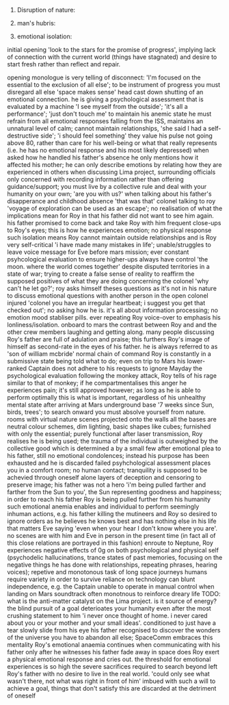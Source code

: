 <!-- SPDX-License-Identifier: zlib-acknowledgement -->

1. Disruption of nature:

2. man's hubris:

3. emotional isolation:

initial opening 'look to the stars for the promise of progress', implying lack of connection with the current world (things have stagnated) and desire to start fresh rather than reflect and repair.

opening monologue is very telling of disconnect: 'I'm focused on the essential to the exclusion of all else'; to be instrument of progress you must disregard all else 'space makes sense'
head cast down shutting of an emotional connection. he is giving a psychological assessment that is evaluated by a machine
'I see myself from the outside'; 'it's all a performance'; 'just don't touch me' to maintain his anemic state he must refrain from all emotional responses
falling from the ISS, maintains an unnatural level of calm; 
cannot maintain relationships, 'she said I had a self-destructive side'; 'i should feel something'
they value his pulse not going above 80, rather than care for his well-being or what that really represents (i.e. he has no emotional response and his most likely depressed)
when asked how he handled his father's absence he only mentions how it affected his mother; he can only describe emotions by relating how they are experienced in others
when discussing Lima project, surrounding officials only concerned with recording information rather than offering guidance/support; 
you must live by a collective rule and deal with your humanity on your own; 'are you with us?'
when talking about his father's disapperance and childhood absence 'that was that'
colonel talking to roy 'voyage of exploration can be used as an escape'; no realisation of what the implications mean for Roy in that his father did not want to see him again. his father promised to come back and take Roy with him
frequent close-ups to Roy's eyes; this is how he experiences emotion; no physical response
such isolation means Roy cannot maintain outside relationships and is Roy very self-critical 'i have made many mistakes in life'; unable/struggles to leave voice message for Eve
before mars mission; ever constant psyhcological evaluation to ensure higher-ups always have control
'the moon. where the world comes together' despite disputed territories in a state of war; trying to create a false sense of reality to reaffirm the supposed positives of what they are doing
concerning the colonel 'why can't he let go?'; roy asks himself theses questions as it's not in his nature to discuss emotional questions with another person in the open
colonel injured 'colonel you have an irregular heartbeat; i suggest you get that checked out'; no asking how he is. it's all about information processing; no emotion
mood stabliser pills.
ever repeating Roy voice-over to emphasis his lonliness/isolation.
onboard to mars the contrast between Roy and and the other crew members laughing and getting along.
many people discussing Roy's father are full of adulation and praise; this furthers Roy's image of himself as second-rate in the eyes of his father. he is always referred to as 'son of william mcbride'
normal chain of command Roy is constantly in a submissive state being told what to do; even on trip to Mars his lower-ranked Captain does not adhere to his requests to ignore Mayday
the psychological evaluation following the monkey attack, Roy tells of his rage similar to that of monkey; if he compartmentalises this anger he experiences pain; it's still approved however; as long as he is able to perform optimally this is what is important, regardless of his unhealthy mental state
after arriving at Mars underground base '7 weeks since Sun, birds, trees'; to search onward you must absolve yourself from nature.
rooms with virtual nature scenes projected onto the walls
all the bases are neutral colour schemes, dim lighting, basic shapes like cubes; furnished with only the essential; purely functional
after laser transmission, Roy realises he is being used; the trauma of the individual is outweighed by the collective good which is determined a by a small few
after emotional plea to his father, still no emotional condolences; instead his purpose has been exhausted and he is discarded
failed psyhchological assessment places you in a comfort room; no human contact; tranquility is supposed to be achevied through oneself alone
layers of deception and censoring to preserve image; his father was not a hero
'i'm being pulled farther and farther from the Sun to you', the Sun representing goodness and happiness; in order to reach his father Roy is being pulled further from his humanity
such emotional anemia enables and individual to perform seemingly inhuman actions, e.g. his father killing the mutineers and Roy so desired to ignore orders as he believes he knows best and has nothing else in his life that matters
Eve saying 'even when your hear I don't know where you are'. no scenes are with him and Eve in person in the present time (in fact all of this close relations are portrayed in this fashion)
enroute to Neptune, Roy experiences negative effects of 0g on both psychological and physical self (psychodelic hallucinations, trance states of past memories, focusing on the negative things he has done with relationships, repeating phrases, hearing voices); repetive and monotonous task of long space journeys
humans require variety in order to survive
reliance on technology can blunt independence, e.g. the Captain unable to operate in manual control when landing on Mars
soundtrack often monotnous to reinforce dreary life 
TODO: what is the anti-matter catalyst on the Lima project. is it source of energy?
the blind pursuit of a goal deterioates your humanity
even after the most crushing statement to him 'i never once thought of home. i never cared about you or your mother and your small ideas'. conditioned to just have a tear slowly slide from his eye
his father recognised to discover the wonders of the universe you have to abandon all else; SpaceComm embraces this mentality 
Roy's emotional anaemia continues when communicating with his father
only after he witnesses his father fade away in space does Roy exert a physical emotional response and cries out. the threshold for emotional experiences is so high
the severe sacrifices required to search beyond left Roy's father with no desire to live in the real world. 
'could only see what wasn't there, not what was right in front of him' imbued with such a will to achieve a goal, things that don't satisfy this are discarded at the detriment of oneself
